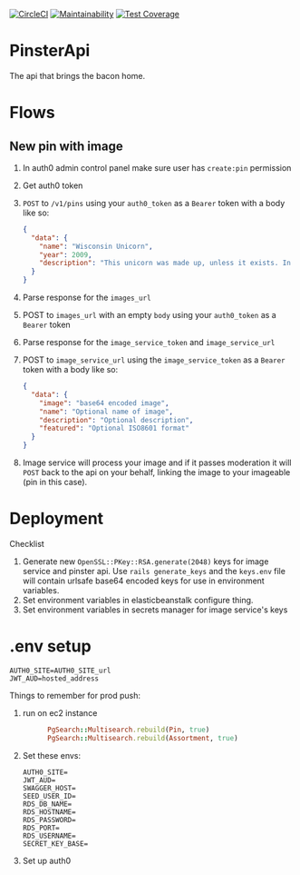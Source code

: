 [![CircleCI](https://circleci.com/gh/IlluminusLimited/PinsterApi.svg?style=shield)](https://circleci.com/gh/IlluminusLimited/PinsterApi)
[![Maintainability](https://api.codeclimate.com/v1/badges/3451509b9dbfecfd7a22/maintainability)](https://codeclimate.com/github/IlluminusLimited/PinsterApi/maintainability)
[![Test Coverage](https://api.codeclimate.com/v1/badges/3451509b9dbfecfd7a22/test_coverage)](https://codeclimate.com/github/IlluminusLimited/PinsterApi/test_coverage)

# PinsterApi

The api that brings the bacon home.


# Flows

## New pin with image

1. In auth0 admin control panel make sure user has `create:pin` permission
1. Get auth0 token
1. `POST` to `/v1/pins` using your `auth0_token` as a `Bearer` token with a body like so:
    ```json
    {
      "data": {
        "name": "Wisconsin Unicorn",
        "year": 2009,
        "description": "This unicorn was made up, unless it exists. In that case, it is a very cool unicorn.",
      }
    }
    ```

1. Parse response for the `images_url`
1. POST to `images_url` with an empty `body` using your `auth0_token` as a `Bearer` token
1. Parse response for the `image_service_token` and `image_service_url`
1. POST to `image_service_url` using the `image_service_token` as a `Bearer` token with a body like so:
    ```json
    {
      "data": {
        "image": "base64 encoded image",
        "name": "Optional name of image",
        "description": "Optional description",
        "featured": "Optional ISO8601 format"
      }
    }
    ```
1. Image service will  process your image and if it passes moderation it will `POST` back to the api
    on your behalf, linking the image to your imageable (pin in this case).

# Deployment

Checklist

1. Generate new `OpenSSL::PKey::RSA.generate(2048)` keys for image service and pinster api.
    Use `rails generate_keys` and the `keys.env` file will contain urlsafe base64 encoded keys
    for use in environment variables.
1. Set environment variables in elasticbeanstalk configure thing.
1. Set environment variables in secrets manager for image service's keys


# .env setup

```dotenv
AUTH0_SITE=AUTH0_SITE_url
JWT_AUD=hosted_address
```


Things to remember for prod push:
1. run on ec2 instance
    ```ruby
          PgSearch::Multisearch.rebuild(Pin, true)
          PgSearch::Multisearch.rebuild(Assortment, true)
    ```

1. Set these envs:
    ```dotenv
    AUTH0_SITE=
    JWT_AUD=
    SWAGGER_HOST=
    SEED_USER_ID=
    RDS_DB_NAME=
    RDS_HOSTNAME=
    RDS_PASSWORD=
    RDS_PORT=
    RDS_USERNAME=
    SECRET_KEY_BASE=
    ```
1. Set up auth0